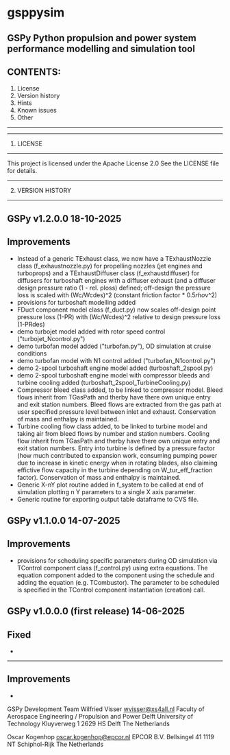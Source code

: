 # gsppysim
GSPy Python propulsion and power system performance modelling and simulation tool
--------------------------------------------------------------------------------
CONTENTS:
---------------------------------
1. License
2. Version history
3. Hints
4. Known issues
5. Other
---------------------------------

********************************************************************************
1. LICENSE
********************************************************************************

This project is licensed under the Apache License 2.0
See the LICENSE file for details.

********************************************************************************
2. VERSION HISTORY
********************************************************************************
GSPy v1.2.0.0                                                         18-10-2025
--------------------------------------------------------------------------------
Improvements
--------------------------------------------------------------------------------
* Instead of a generic TExhaust class, we now have a TExhaustNozzle class
  (f_exhaustnozzle.py) for propelling nozzles (jet engines and turboprops)
  and a TExhaustDiffuser class
  (f_exhaustdiffuser) for diffusers for turboshaft engines with a diffuser
  exhaust (and a diffuser design pressure ratio (1 - rel. ploss) defined;
  off-design the pressure loss is scaled with (Wc/Wcdes)^2 (constant friction
  factor * 0.5*rho*v^2)
* provisions for turboshaft modelling  added
* FDuct component model class (f_duct.py) now scales off-design point
  pressure loss (1-PR) with (Wc/Wcdes)^2 relative to design pressure loss
  (1-PRdes)
* demo turbojet model added with rotor speed control ("turbojet_Ncontrol.py")
* demo turbofan model added ("turbofan.py"), OD simulation at cruise
  conditions
* demo turbofan model with N1 control added ("turbofan_N1control.py")
* demo 2-spool turboshaft engine model added (turboshaft_2spool.py)
* demo 2-spool turboshaft engine model with compressor bleeds and
  turbine cooling added (turboshaft_2spool_TurbineCooling.py)
* Compressor bleed class added, to be linked to compressor model. Bleed flows
  inherit from TGasPath and therby have there own unique entry and exit
  station numbers. Bleed flows are extracted from the gas path at user
  specified pressure level between inlet and exhaust. Conservation of mass
  and enthalpy is maintained.
* Turbine cooling flow class added, to be linked to turbine model and taking
  air from bleed flows by number and station numbers. Cooling flow
  inherit from TGasPath and therby have there own unique entry and exit
  station numbers. Entry into turbine is defined by a pressure factor (how
  much contributed to expansion work, consuming pumping power due to
  increase in kinetic energy when in rotating blades, also claiming effictive
  flow capacity in the turbine depending on W_tur_eff_fraction factor).
  Conservation of mass and enthalpy is maintained.
* Generic X-nY plot routine added in f_system to be called at end of simulation
  plotting n Y parameters to a single X axis parameter.
* Generic routine for exporting output table dataframe to CVS file.

GSPy v1.1.0.0                                                         14-07-2025
--------------------------------------------------------------------------------
Improvements
--------------------------------------------------------------------------------
* provisions for scheduling specific parameters during OD simulation
  via TControl component class (f_control.py) using extra equations. The
  equation component added to the component using the schedule and adding the
  equation (e.g. TCombustor). The parameter to be scheduled is specified in the
  TControl component instantiation (creation) call.

GSPy v1.0.0.0        (first release)                                  14-06-2025
--------------------------------------------------------------------------------
Fixed
--------------------------------------------------------------------------------
*

--------------------------------------------------------------------------------
Improvements
--------------------------------------------------------------------------------
*

GSPy Development Team
Wilfried Visser
wvisser@xs4all.nl
Faculty of Aerospace Engineering / Propulsion and Power
Delft University of Technology
Kluyverweg 1
2629 HS Delft
The Netherlands

Oscar Kogenhop
oscar.kogenhop@epcor.nl
EPCOR B.V.
Bellsingel 41
1119 NT Schiphol-Rijk
The Netherlands

